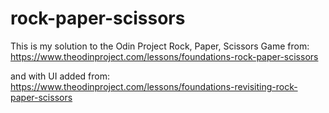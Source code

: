 # rock-paper-scissors
This is my solution to the Odin Project Rock, Paper, Scissors Game from:
https://www.theodinproject.com/lessons/foundations-rock-paper-scissors

and with UI added from:
https://www.theodinproject.com/lessons/foundations-revisiting-rock-paper-scissors

